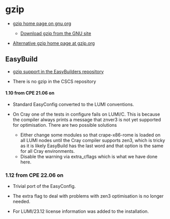 # gzip

  * [gzip home page on gnu,org](https://www.gnu.org/software/gzip/)

      * [Download gzip from the GNU site](https://ftp.gnu.org/gnu/gzip/)

  * [Alternative gzip home page at gzip.org](https://www.gzip.org/)

## EasyBuild

  * [gzip support in the EasyBuilders repository](https://github.com/easybuilders/easybuild-easyconfigs/tree/develop/easybuild/easyconfigs/g/gzip)

  * There is no gzip in the CSCS repository

#### 1.10 from CPE 21.06 on

  * Standard EasyConfig converted to the LUMI conventions.

  * On Cray one of the tests in configure fails on LUMI/C. This is because
    the compiler always prints a message that znver3 is not yet supported
    for optimisation. There are two possible solutions
      * Either change some modules so that crape-x86-rome is loaded on all
        LUMI nodes until the Cray compiler supports zen3, which is tricky as
        it is likely EasyBuild has the last word and that option is the same
        for all Cray environments.
      * Disable the warning via extra_cflags which is what we have done here.

### 1.12 from CPE 22.06 on

  * Trivial port of the EasyConfig.

  * The extra flag to deal with problems with zen3 optimisation is no longer needed.

  * For LUMI/23.12 license information was added to the installation.
